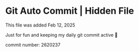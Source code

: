 # Git Auto Commit | Hidden File

This file was added Feb 12, 2025

Just for fun and keeping my daily git commit active 🤪

commit number: 2620237
